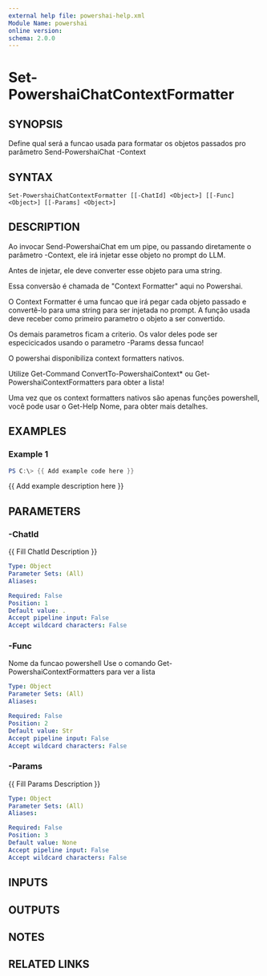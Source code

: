 ```yaml
---
external help file: powershai-help.xml
Module Name: powershai
online version:
schema: 2.0.0
---
```


# Set-PowershaiChatContextFormatter

## SYNOPSIS
Define qual será a funcao usada para formatar os objetos passados pro parâmetro Send-PowershaiChat -Context

## SYNTAX

```
Set-PowershaiChatContextFormatter [[-ChatId] <Object>] [[-Func] <Object>] [[-Params] <Object>]
```

## DESCRIPTION
Ao invocar Send-PowershaiChat em um pipe, ou passando diretamente o parâmetro -Context, ele irá injetar esse objeto no prompt do LLM.
 
Antes de injetar, ele deve converter esse objeto para uma string.
 
Essa conversão é chamada de "Context Formatter" aqui no Powershai.
 
O Context Formatter é uma funcao que irá pegar cada objeto passado e convertê-lo para uma string para ser injetada no prompt.
A função usada deve receber como primeiro parametro o objeto a ser convertido.
 

Os demais parametros ficam a criterio.
Os valor deles pode ser especicicados usando o parametro -Params dessa funcao!

O powershai disponibiliza context formatters nativos.
 
Utilize Get-Command ConvertTo-PowershaiContext* ou Get-PowershaiContextFormatters para obter a lista!

Uma vez que os context formatters nativos são apenas funções powershell, você pode usar o Get-Help Nome, para obter mais detalhes.

## EXAMPLES

### Example 1
```powershell
PS C:\> {{ Add example code here }}
```

{{ Add example description here }}

## PARAMETERS

### -ChatId
{{ Fill ChatId Description }}

```yaml
Type: Object
Parameter Sets: (All)
Aliases:

Required: False
Position: 1
Default value: .
Accept pipeline input: False
Accept wildcard characters: False
```

### -Func
Nome da funcao powershell
Use o comando Get-PowershaiContextFormatters para ver a lista

```yaml
Type: Object
Parameter Sets: (All)
Aliases:

Required: False
Position: 2
Default value: Str
Accept pipeline input: False
Accept wildcard characters: False
```

### -Params
{{ Fill Params Description }}

```yaml
Type: Object
Parameter Sets: (All)
Aliases:

Required: False
Position: 3
Default value: None
Accept pipeline input: False
Accept wildcard characters: False
```

## INPUTS

## OUTPUTS

## NOTES

## RELATED LINKS
